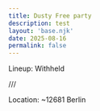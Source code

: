 ```yaml
---
title: Dusty Free party
description: test
layout: 'base.njk'
date: 2025-08-16
permalink: false
---
```


Lineup: Withheld

///

Location: ~12681 Berlin
